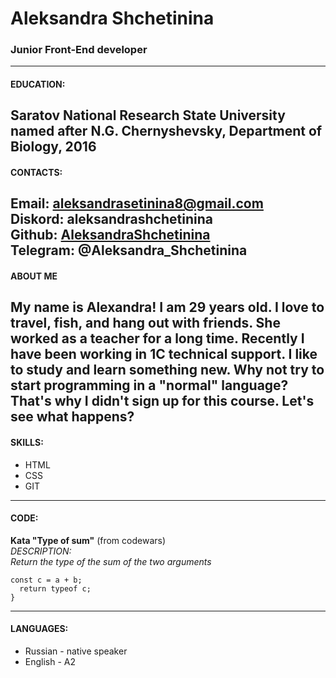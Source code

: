 # Aleksandra Shchetinina
### Junior Front-End developer
---
#### EDUCATION:
Saratov National Research State University named after N.G. Chernyshevsky, Department of Biology, 2016
---
#### CONTACTS:
**Email:** aleksandrasetinina8@gmail.com   
**Diskord:** aleksandrashchetinina  
**Github:** [AleksandraShchetinina](https://github.com/aleksandrashchetinina)  
**Telegram:** @Aleksandra_Shchetinina  
---
#### ABOUT ME
My name is Alexandra! I am 29 years old. I love to travel, fish, and hang out with friends. She worked as a teacher for a long time. Recently I have been working in 1C technical support. I like to study and learn something new. Why not try to start programming in a "normal" language? That's why I didn't sign up for this course. Let's see what happens?
---
#### SKILLS:
* HTML
* CSS
* GIT
---
#### CODE:
**Kata "Type of sum"** (from codewars)  
*DESCRIPTION:*   
*Return the type of the sum of the two arguments*
```function typeOfSum (a, b) {
const c = a + b;
  return typeof c;
}
```
---
#### LANGUAGES:
* Russian - native speaker  
* English - A2
